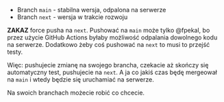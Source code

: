 - Branch `main` - stabilna wersja, odpalona na serwerze
- Branch `next` - wersja w trakcie rozwoju

**ZAKAZ** force pusha na `next`.
Pushować na `main` może tylko @fpekal, bo przez użycie GitHub Actions byłaby
możliwość odpalania dowolnego kodu na serwerze.
Dodatkowo żeby coś pushować na `next` to musi to przejść testy.

Więc: pushujecie zmianę na swojego brancha, czekacie aż skończy się automatyczny test, pushujecie na `next`.
A ja co jakiś czas będę mergeował na `main` i wtedy będzie się uruchamiać na serwerze.

Na swoich branchach możecie robić co chcecie.
